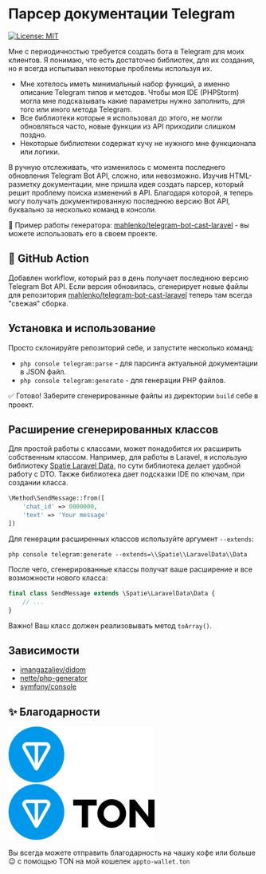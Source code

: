# Парсер документации Telegram
[![License: MIT](https://img.shields.io/badge/License-MIT-yellow.svg)](https://opensource.org/licenses/MIT)

Мне с периодичностью требуется создать бота в Telegram для моих клиентов.
Я понимаю, что есть достаточно библиотек, для их создания, 
но я всегда испытывал некоторые проблемы используя их.

 - Мне хотелось иметь минимальный набор функций, а именно описание Telegram типов и методов. Чтобы моя IDE (PHPStorm) могла мне подсказывать какие параметры нужно заполнить, для того или иного метода Telegram.
 - Все библиотеки которые я использовал до этого, не могли обновляться часто, новые функции из API приходили слишком поздно.
 - Некоторые библиотеки содержат кучу не нужного мне функционала или логики.

В ручную отслеживать, что изменилось с момента последнего обновления Telegram Bot API, сложно, или невозможно.
Изучив HTML-разметку документации, мне пришла идея создать парсер, который решит проблему поиска изменений в API.
Благодаря которой, я теперь могу получать документированную последнюю версию Bot API, буквально за несколько команд в консоли.

🎁 Пример работы генератора: [mahlenko/telegram-bot-cast-laravel](https://github.com/mahlenko/telegram-bot-cast-laravel) - вы можете использовать его в своем проекте.

## 🚀 GitHub Action
Добавлен workflow, который раз в день получает последнюю версию Telegram Bot API. 
Если версия обновилась, сгенерирует новые файлы для репозитория [mahlenko/telegram-bot-cast-laravel](https://github.com/mahlenko/telegram-bot-cast-laravel)
теперь там всегда "свежая" сборка.

## Установка и использование
Просто склонируйте репозиторий себе, и запустите несколько команд:
 - `php console telegram:parse` - для парсинга актуальной документации в JSON файл.
 - `php console telegram:generate` - для генерации PHP файлов.

✅ Готово! Заберите сгенерированные файлы из директории `build` себе в проект.

## Расширение сгенерированных классов
Для простой работы с классами, может понадобится их расширить собственным классом.
Например, для работы в Laravel, я использую библиотеку [Spatie Laravel Data](https://github.com/spatie/laravel-data), по сути библиотека делает удобной работу с DTO.
Также библиотека дает подсказки IDE по ключам, при создании класса.

```php
\Method\SendMessage::from([
    'chat_id' => 0000000,
    'text' => 'Your message'
])
```

Для генерации расширенных классов используйте аргумент `--extends`:
```shell
php console telegram:generate --extends=\\Spatie\\LaravelData\\Data
```

После чего, сгенерированные классы получат ваше расширение и все возможности нового класса:
```php
final class SendMessage extends \Spatie\LaravelData\Data {
    // ...
}
```

Важно! Ваш класс должен реализовывать метод `toArray()`.

## Зависимости

- [imangazaliev/didom](https://github.com/nette/php-generatorhttps://github.com/Imangazaliev/DiDOM)
- [nette/php-generator](https://github.com/nette/php-generator)
- [symfony/console](https://symfony.com/components/Console)

## ✨ Благодарности

![TonBlockchainLogo](/ton_logo_dark_background.svg#gh-dark-mode-only)
![TonBlockchainLogo](/ton_logo_light_background.svg#gh-light-mode-only)

Вы всегда можете отправить благодарность на чашку кофе или больше 😉 с помощью TON на мой кошелек
`appto-wallet.ton`